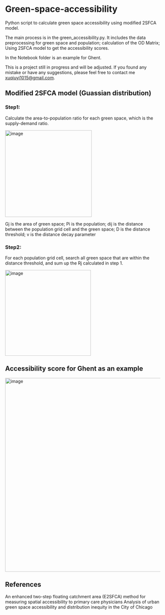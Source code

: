# Green-space-accessibility 

Python script to calculate green space accessibility using modified 2SFCA model.

The main process is in the green_accessibility.py. It includes the data preprocessing for green space and population; calculation of the OD Matrix; Using  2SFCA model to get the accessibility scores. 

In the Notebook folder is an example for Ghent. 

This is a project still in progress and will be adjusted. If you found any mistake or have any suggestions, please feel free to contact me xuqiuyi1015@gmail.com. 

## Modified 2SFCA model (Guassian distribution)
### Step1: 
Calculate the area-to-population ratio for each green space, which is the supply-demand ratio. 

<img width="281" alt="image" src="https://user-images.githubusercontent.com/105099474/170116786-df8d98b2-0e0e-4eee-9a01-32ba41942f47.png">

Gj is the area of green space; Pi is the population; dij is the distance between the population grid cell and the green space; D is the distance threshold; v is the distance decay parameter

### Step2:
For each population grid cell, search all green space that are within the distance threshold, and sum up the Rj calculated in step 1. 

<img width="278" alt="image" src="https://user-images.githubusercontent.com/105099474/170117543-1f81ab40-92dc-4a8c-87ab-ac3823473bb0.png">


## Accessibility score for Ghent as an example

<img width="628" alt="image" src="https://user-images.githubusercontent.com/105099474/170119900-7359f88a-ccbb-40e6-8601-2baef243f3b6.png">

## References
An enhanced two-step floating catchment area (E2SFCA) method for measuring spatial accessibility to primary care physicians 
Analysis of urban green space accessibility and distribution inequity in the City of Chicago 

